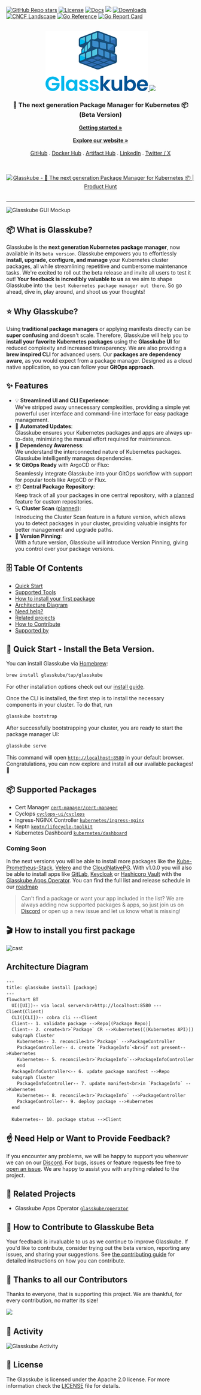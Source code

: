 [![GitHub Repo stars](https://img.shields.io/github/stars/glasskube/glasskube?style=flat)](https://github.com/glasskube/glasskube)
[![License](https://img.shields.io/badge/License-Apache_2.0-blue.svg)](https://opensource.org/licenses/Apache-2.0)
[![Docs](https://img.shields.io/badge/docs-glasskube.dev%2Fdocs-blue)](https://glasskube.dev/docs/?utm_source=github)
[![](https://dcbadge.vercel.app/api/server/SxH6KUCGH7?style=flat)](https://discord.gg/SxH6KUCGH7)
[![Downloads](https://img.shields.io/github/downloads/glasskube/glasskube/total)](https://github.com/glasskube/glasskube/releases)
[![CNCF Landscape](https://img.shields.io/badge/CNCF%20Landscape-5699C6)](https://landscape.cncf.io/?item=app-definition-and-development--application-definition-image-build--glasskube)
[![Go Reference](https://pkg.go.dev/badge/github.com/glasskube/glasskube)](https://pkg.go.dev/github.com/glasskube/glasskube)
[![Go Report Card](https://goreportcard.com/badge/github.com/glasskube/glasskube)](https://goreportcard.com/report/github.com/glasskube/glasskube)

<br>
<div align="center">
  <a href="https://glasskube.dev?utm_source=github">
    <img src="https://raw.githubusercontent.com/glasskube/.github/main/images/glasskube-logo.png" alt="Glasskube Logo" height="160">
  </a>
  <img referrerpolicy="no-referrer-when-downgrade" src="https://static.scarf.sh/a.png?x-pxid=899d5aee-625c-4345-bad0-713d29caf929" />

<h3 align="center">🧊 The next generation Package Manager for Kubernetes 📦 (Beta Version)</h3>

  <p align="center">
    <a href="https://glasskube.dev/docs/getting-started/install?utm_source=github"><strong>Getting started »</strong></a>
    <br> <br>
    <a href="https://glasskube.dev?utm_source=github"><strong>Explore our website »</strong></a>
    <br>
    <br>
    <a href="https://github.com/glasskube" target="_blank">GitHub</a>
    .
    <a href="https://hub.docker.com/u/glasskube" target="_blank">Docker Hub</a>
    .
    <a href="https://artifacthub.io/packages/search?org=glasskube" target="_blank">Artifact Hub</a>
    .
    <a href="https://www.linkedin.com/company/glasskube/" target="_blank">LinkedIn</a>
    . 
     <a href="https://x.com/intent/follow?screen_name=glasskube" target="_blank">Twitter / X</a>
  </p>
</div>
<br>
<br>
<div align="center">
<a href="https://www.producthunt.com/posts/glasskube" target="_blank">
  <img src="https://api.producthunt.com/widgets/embed-image/v1/featured.svg?post_id=452879&theme=light"
    alt="Glasskube - &#0032;🧊&#0032;The&#0032;next&#0032;generation&#0032;Package&#0032;Manager&#0032;for&#0032;Kubernetes&#0032;📦 | Product Hunt"
    style="width: 250px; height: 54px;" width="250" height="54" />
</a>
</div>
<br>
<hr>

![Glasskube GUI Mockup](https://github.com/glasskube/operator/assets/3041752/71d0da0c-34ac-40b7-8740-bd2a81ca9f07)


## 📦 What is Glasskube?

Glasskube is the **next generation Kubernetes package manager**, now available in its `beta version`. Glasskube empowers you to effortlessly **install, upgrade, configure, and manage** your Kubernetes cluster packages, all while streamlining repetitive and cumbersome maintenance tasks. We're excited to roll out the beta release and invite all users to test it out! **Your feedback is incredibly valuable to us** as we aim to shape Glasskube into `the best Kubernetes package manager out there`. So go ahead, dive in, play around, and shoot us your thoughts!


## ⭐️ Why Glasskube?

Using **traditional package managers** or applying manifests directly can be **super confusing** and doesn't scale.
Therefore, Glasskube will help you to **install your favorite Kubernetes packages** using the **Glasskube UI** for reduced complexity and increased transparency.
We are also providing a **brew inspired CLI** for advanced users. Our **packages are dependency aware**, as you would expect from a package manager.
Designed as a cloud native application, so you can follow your **GitOps approach**.

## ✨ Features

- 💡 **Streamlined UI and CLI Experience**:
  <br> We've stripped away unnecessary complexities, providing a simple yet powerful user interface and command-line interface for easy package management.
- 🔄 **Automated Updates**:
  <br> Glasskube ensures your Kubernetes packages and apps are always up-to-date, minimizing the manual effort required for maintenance.
- 🤝 **Dependency Awareness**:
  <br> We understand the interconnected nature of Kubernetes packages. Glasskube intelligently manages dependencies.
- 🛠️ **GitOps Ready** with ArgoCD or Flux:
  <br> Seamlessly integrate Glasskube into your GitOps workflow with support for popular tools like ArgoCD or Flux.
- 📦 **Central Package Repository**:
  <br> Keep track of all your packages in one central repository, with a [planned](https://glasskube.dev/roadmap/?utm_source=github) feature for custom repositories.
- 🔍 **Cluster Scan** ([planned](https://glasskube.dev/roadmap/?utm_source=github)):
  <br> Introducing the Cluster Scan feature in a future version, which allows you to detect packages in your cluster, providing valuable insights for better management and upgrade paths.
- 🔐 **Version Pinning**:
  <br> With a future version, Glasskube will introduce Version Pinning, giving you control over your package versions.

## 🗄️ Table Of Contents

- [Quick Start](https://github.com/glasskube/#-quick-start)
- [Supported Tools](https://github.com/glasskube/glasskube#-supported-tools)
- [How to install your first package](https://github.com/glasskube/glasskube#-how-to-install-you-first-package)
- [Architecture Diagram](https://github.com/glasskube/glasskube#architecture-diagram)
- [Need help?](https://github.com/glasskube/glasskube#-need-help)
- [Related projects](https://github.com/glasskube/glasskube#-related-projects)
- [How to Contribute](https://github.com/glasskube/glasskube#-how-to-contribute)
- [Supported by](https://github.com/glasskube/glasskube#-supported-by)

## 🚀 Quick Start - Install the Beta Version.

You can install Glasskube via [Homebrew](https://brew.sh/):

```bash
brew install glasskube/tap/glasskube
```

For other installation options check out our [install guide](https://glasskube.dev/docs/getting-started/install).

Once the CLI is installed, the first step is to install the necessary components in your cluster. To do that, run
```sh
glasskube bootstrap
```

After successfully bootstrapping your cluster, you are ready to start the package manager UI:

```bash
glasskube serve
```

This command will open [`http://localhost:8580`](http://localhost:8580) in your default browser. 
Congratulations, you can now explore and install all our available packages! 🎉

## 📦 Supported Packages

- Cert Manager [`cert-manager/cert-manager`](https://github.com/cert-manager/cert-manager)
- Cyclops [`cyclops-ui/cyclops`](https://github.com/cyclops-ui/cyclops)
- Ingress-NGINX Controller [`kubernetes/ingress-nginx`](https://github.com/kubernetes/ingress-nginx)
- Keptn [`keptn/lifecycle-toolkit`](https://github.com/keptn/lifecycle-toolkit)
- Kubernetes Dashboard [`kubernetes/dashboard`](https://github.com/kubernetes/dashboard)

### Coming Soon

In the next versions you will be able to install more packages like the [Kube-Prometheus-Stack](https://github.com/prometheus-community/helm-charts/tree/main/charts/kube-prometheus-stack), [Velero](https://github.com/vmware-tanzu/velero) and the [CloudNativePG](https://github.com/cloudnative-pg/cloudnative-pg). With v1.0.0 you will also be able to install apps like [GitLab](https://gitlab.com/gitlab-org/gitlab), [Keycloak](https://github.com/keycloak/keycloak) or [Hashicorp Vault](https://github.com/hashicorp/vault) with the [Glasskube Apps Operator](https://github.com/glasskube/operator/). You can find the full list and release schedule in our [roadmap](https://glasskube.dev/roadmap/#packages-and-apps-schedule?utm_source=github)

> Can't find a package or want your app included in the list? We are always adding new supported packages & apps,
> so just join us on [Discord](https://discord.gg/SxH6KUCGH7) or open up a new issue and let us know what is missing!

## 🎬 How to install you first package

![cast](https://github.com/glasskube/glasskube/assets/16959694/f8b936ca-7b58-4e2b-8845-17da089f2384)

## Architecture Diagram
```mermaid
---
title: glasskube install [package]
---
flowchart BT
  UI([UI])-- via local server<br>http://localhost:8580 ---Client(Client)
  CLI([CLI])-- cobra cli ---Client
  Client-- 1. validate package -->Repo[(Package Repo)]
  Client-- 2. create<br>`Package` CR -->Kubernetes(((Kubernetes API)))
  subgraph Cluster
    Kubernetes-- 3. reconcile<br>`Package` -->PackageController
    PackageController-- 4. create `PackageInfo`<br>if not present-->Kubernetes
    Kubernetes-- 5. reconcile<br>`PackageInfo`-->PackageInfoController
    end
  PackageInfoController<-- 6. update package manifest -->Repo
  subgraph Cluster
    PackageInfoController-- 7. update manifest<br>in `PackageInfo` -->Kubernetes
    Kubernetes-- 8. reconcile<br>`PackageInfo` -->PackageController
    PackageController-- 9. deploy package -->Kubernetes
  end

  Kubernetes-- 10. package status -->Client 
```

## ☝️ Need Help or Want to Provide Feedback?

If you encounter any problems, we will be happy to support you wherever we can on our [Discord](https://discord.gg/SxH6KUCGH7).
For bugs, issues or feature requests fee free to [open an issue](https://github.com/glasskube/glasskube/issues/new/choose).
We are happy to assist you with anything related to the project.

## 📎 Related Projects

- Glasskube Apps Operator [`glasskube/operator`](https://github.com/glasskube/operator/)

## 🤝 How to Contribute to Glasskube Beta

Your feedback is invaluable to us as we continue to improve Glasskube. If you'd like to contribute, consider trying out the beta version, reporting any issues, and sharing your suggestions. See [the contributing guide](CONTRIBUTING.md) for detailed instructions on how you can contribute.

## 🤩 Thanks to all our Contributors

Thanks to everyone, that is supporting this project. We are thankful, for every contribution, no matter its size!

<a href="https://github.com/glasskube/glasskube/graphs/contributors">
  <img src="https://contrib.rocks/image?repo=glasskube/glasskube" />
</a>

## 👾 Activity

![Glasskube Activity](https://repobeats.axiom.co/api/embed/c5aac6f5d22bd6b83a21ae51353dd7bcb43f9517.svg "Glasskube activity image")

## 📘 License

The Glasskube is licensed under the Apache 2.0 license. For more information check the [LICENSE](https://github.com/glasskube/glasskube/blob/main/LICENSE) file for details.
